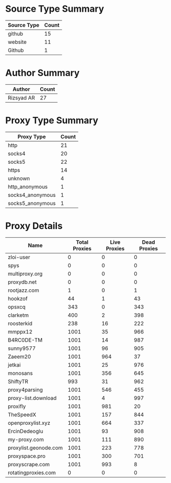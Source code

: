 # Source Type Summary

| Source Type | Count |
|-------------|-------|
| github | 15 |
| website | 11 |
| Github | 1 |


# Author Summary

| Author | Count |
|--------|-------|
| Rizsyad AR | 27 |


# Proxy Type Summary

| Proxy Type | Count |
|------------|-------|
| http | 21 |
| socks4 | 20 |
| socks5 | 22 |
| https | 14 |
| unknown | 4 |
| http_anonymous | 1 |
| socks4_anonymous | 1 |
| socks5_anonymous | 1 |


# Proxy Details

| Name | Total Proxies | Live Proxies | Dead Proxies |
|------|---------------|--------------|---------------|
| zloi-user | 0 | 0 | 0 |
| spys | 0 | 0 | 0 |
| multiproxy.org | 0 | 0 | 0 |
| proxydb.net | 0 | 0 | 0 |
| rootjazz.com | 1 | 0 | 1 |
| hookzof | 44 | 1 | 43 |
| opsxcq | 343 | 0 | 343 |
| clarketm | 400 | 2 | 398 |
| roosterkid | 238 | 16 | 222 |
| mmppx12 | 1001 | 35 | 966 |
| B4RC0DE-TM | 1001 | 14 | 987 |
| sunny9577 | 1001 | 96 | 905 |
| Zaeem20 | 1001 | 964 | 37 |
| jetkai | 1001 | 25 | 976 |
| monosans | 1001 | 356 | 645 |
| ShiftyTR | 993 | 31 | 962 |
| proxy4parsing | 1001 | 546 | 455 |
| proxy-list.download | 1001 | 4 | 997 |
| proxifly | 1001 | 981 | 20 |
| TheSpeedX | 1001 | 157 | 844 |
| openproxylist.xyz | 1001 | 664 | 337 |
| ErcinDedeoglu | 1001 | 93 | 908 |
| my-proxy.com | 1001 | 111 | 890 |
| proxylist.geonode.com | 1001 | 223 | 778 |
| proxyspace.pro | 1001 | 300 | 701 |
| proxyscrape.com | 1001 | 993 | 8 |
| rotatingproxies.com | 0 | 0 | 0 |
